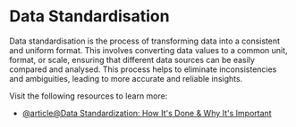 # Data Standardisation

Data standardisation is the process of transforming data into a consistent and uniform format. This involves converting data values to a common unit, format, or scale, ensuring that different data sources can be easily compared and analysed. This process helps to eliminate inconsistencies and ambiguities, leading to more accurate and reliable insights.

Visit the following resources to learn more:

- [@article@Data Standardization: How It's Done & Why It's Important](https://www.simplilearn.com/what-is-data-standardization-article)